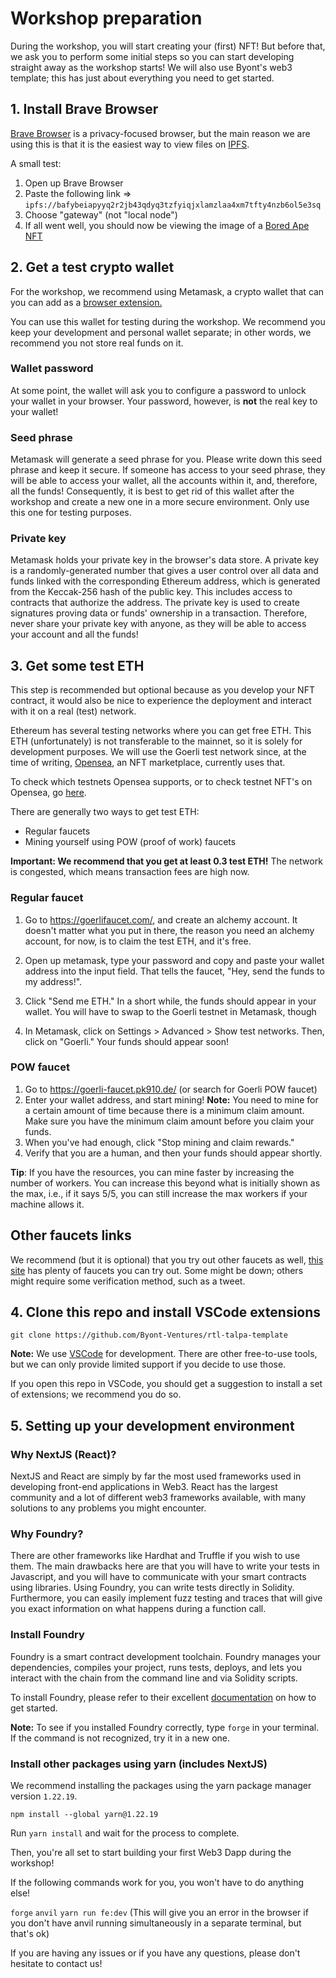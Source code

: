 # Workshop preparation

During the workshop, you will start creating your (first) NFT! But before that, we ask you to perform some initial steps so you can start developing straight away as the workshop starts! We will also use Byont's web3 template; this has just about everything you need to get started.

## 1. Install Brave Browser

[Brave Browser](https://brave.com/) is a privacy-focused browser, but the main reason we are using this is that it is the easiest way to view files on [IPFS](https://docs.ipfs.tech/concepts/what-is-ipfs/).

A small test:

1. Open up Brave Browser
2. Paste the following link => `ipfs://bafybeiapyyq2r2jb43qdyq3tzfyiqjxlamzlaa4xm7tfty4nzb6ol5e3sq`
3. Choose "gateway" (not "local node")
4. If all went well, you should now be viewing the image of a [Bored Ape NFT](https://opensea.io/assets/ethereum/0xbc4ca0eda7647a8ab7c2061c2e118a18a936f13d/2369)

## 2. Get a test crypto wallet

For the workshop, we recommend using Metamask, a crypto wallet that can you can add as a [browser extension.](https://metamask.io/)

You can use this wallet for testing during the workshop. We recommend you keep your development and personal wallet separate; in other words, we recommend you not store real funds on it.

### Wallet password

At some point, the wallet will ask you to configure a password to unlock your wallet in your browser. Your password, however, is **not** the real key to your wallet!

### Seed phrase

Metamask will generate a seed phrase for you. Please write down this seed phrase and keep it secure. If someone has access to your seed phrase, they will be able to access your wallet, all the accounts within it, and, therefore, all the funds! Consequently, it is best to get rid of this wallet after the workshop and create a new one in a more secure environment. Only use this one for testing purposes.

### Private key

Metamask holds your private key in the browser's data store. A private key is a randomly-generated number that gives a user control over all data and funds linked with the corresponding Ethereum address, which is generated from the Keccak-256 hash of the public key. This includes access to contracts that authorize the address. The private key is used to create signatures proving data or funds' ownership in a transaction. Therefore, never share your private key with anyone, as they will be able to access your account and all the funds!

## 3. Get some test ETH

This step is recommended but optional because as you develop your NFT contract, it would also be nice to experience the deployment and interact with it on a real (test) network.

Ethereum has several testing networks where you can get free ETH. This ETH (unfortunately) is not transferable to the mainnet, so it is solely for development purposes. We will use the Goerli test network since, at the time of writing, [Opensea](https://opensea.io/), an NFT marketplace, currently uses that.

To check which testnets Opensea supports, or to check testnet NFT's on Opensea, go [here](https://testnets.opensea.io/).

There are generally two ways to get test ETH:

- Regular faucets
- Mining yourself using POW (proof of work) faucets

**Important: We recommend that you get at least 0.3 test ETH!** The network is congested, which means transaction fees are high now.

### Regular faucet

1. Go to https://goerlifaucet.com/, and create an alchemy account. It doesn't matter what you put in there, the reason you need an alchemy account, for now, is to claim the test ETH, and it's free.

2. Open up metamask, type your password and copy and paste your wallet address into the input field. That tells the faucet, "Hey, send the funds to my address!".

3. Click "Send me ETH." In a short while, the funds should appear in your wallet. You will have to swap to the Goerli testnet in Metamask, though

4. In Metamask, click on Settings > Advanced > Show test networks. Then, click on "Goerli." Your funds should appear soon!

### POW faucet

1. Go to https://goerli-faucet.pk910.de/ (or search for Goerli POW faucet)
2. Enter your wallet address, and start mining! **Note:** You need to mine for a certain amount of time because there is a minimum claim amount. Make sure you have the minimum claim amount before you claim your funds.
3. When you've had enough, click "Stop mining and claim rewards."
4. Verify that you are a human, and then your funds should appear shortly.

**Tip**: If you have the resources, you can mine faster by increasing the number of workers. You can increase this beyond what is initially shown as the max, i.e., if it says 5/5, you can still increase the max workers if your machine allows it.

## Other faucets links

We recommend (but it is optional) that you try out other faucets as well, [this site](https://faucetlink.to/goerli) has plenty of faucets you can try out. Some might be down; others might require some verification method, such as a tweet.

## 4. Clone this repo and install VSCode extensions

`git clone https://github.com/Byont-Ventures/rtl-talpa-template`

**Note:** We use [VSCode](https://code.visualstudio.com/) for development. There are other free-to-use tools, but we can only provide limited support if you decide to use those.

If you open this repo in VSCode, you should get a suggestion to install a set of extensions; we recommend you do so.

## 5. Setting up your development environment

### Why NextJS (React)?

NextJS and React are simply by far the most used frameworks used in developing front-end applications in Web3. React has the largest community and a lot of different web3 frameworks available, with many solutions to any problems you might encounter.

### Why Foundry?

There are other frameworks like Hardhat and Truffle if you wish to use them. The main drawbacks here are that you will have to write your tests in Javascript, and you will have to communicate with your smart contracts using libraries. Using Foundry, you can write tests directly in Solidity. Furthermore, you can easily implement fuzz testing and traces that will give you exact information on what happens during a function call.

### Install Foundry

Foundry is a smart contract development toolchain. Foundry manages your dependencies, compiles your project, runs tests, deploys, and lets you interact with the chain from the command line and via Solidity scripts.

To install Foundry, please refer to their excellent [documentation](https://book.getfoundry.sh/getting-started/installation) on how to get started.

**Note:** To see if you installed Foundry correctly, type `forge` in your terminal. If the command is not recognized, try it in a new one.

### Install other packages using yarn (includes NextJS)

We recommend installing the packages using the yarn package manager version `1.22.19`.

```
npm install --global yarn@1.22.19
```

Run `yarn install` and wait for the process to complete.

Then, you're all set to start building your first Web3 Dapp during the workshop!

If the following commands work for you, you won't have to do anything else!

`forge`
`anvil`
`yarn run fe:dev` (This will give you an error in the browser if you don't have anvil running simultaneously in a separate terminal, but that's ok)

If you are having any issues or if you have any questions, please don't hesitate to contact us!
